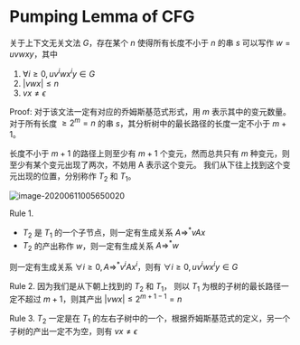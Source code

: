 # Pumping Lemma of CFG

关于上下文无关文法 $G$，存在某个 $n$ 使得所有长度不小于 $n$ 的串 $s$ 可以写作 $w = uvwxy$，其中
1. $\forall i \geq 0, uv^iwx^iy \in G$
2. $|vwx| \leq n$
3. $vx \neq \epsilon$

Proof: 
对于该文法一定有对应的乔姆斯基范式形式，用 $m$ 表示其中的变元数量。对于所有长度 $\geq 2^m = n$ 的串 $s$，其分析树中的最长路径的长度一定不小于 $m + 1$。

长度不小于 $m + 1$ 的路径上则至少有 $m + 1$ 个变元，然而总共只有 $m$ 种变元，则至少有某个变元出现了两次，不妨用 A 表示这个变元。
我们从下往上找到这个变元出现的位置，分别称作 $T_2$ 和 $T_1$。

![image-20200611005650020](D:\learning-notes\Automata\Context-Free-Grammar\pumping-lemma.assets\image-20200611005650020.png)

Rule 1.
   - $T_2$ 是 $T_1$ 的一个子节点，则一定有生成关系 $A \Rightarrow^* vAx$
   - $T_2$ 的产出称作 $w$，则一定有生成关系 $A \Rightarrow^* w$

则一定有生成关系 $\forall i \geq 0, A \Rightarrow^* v^iAx^i$，则有 $\forall i \geq 0, uv^iwx^iy \in G$ 

Rule 2.
    因为我们是从下朝上找到的 $T_2$ 和 $T_1$， 则以 $T_1$ 为根的子树的最长路径一定不超过 $m + 1$，则其产出 $|vwx| \leq 2^{m + 1 - 1} = n$

Rule 3.
    $T_2$ 一定是在 $T_1$ 的左右子树中的一个，根据乔姆斯基范式的定义，另一个子树的产出一定不为空，则有 $vx \neq \epsilon$